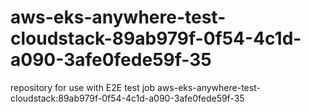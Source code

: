# aws-eks-anywhere-test-cloudstack-89ab979f-0f54-4c1d-a090-3afe0fede59f-35
repository for use with E2E test job aws-eks-anywhere-test-cloudstack:89ab979f-0f54-4c1d-a090-3afe0fede59f-35
